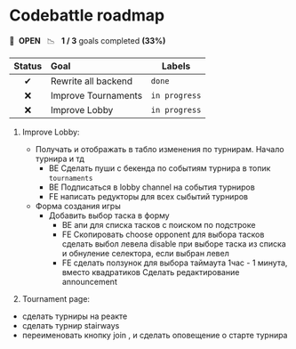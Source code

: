 # Codebattle roadmap

🚀 &nbsp;**OPEN** &nbsp;&nbsp;📉 &nbsp;&nbsp;**1 / 3** goals completed **(33%)**

| Status | Goal | Labels |
| :---: | :--- | --- | 
| ✔ | Rewrite all backend | `done` |
| ❌ | Improve Tournaments |`in progress`|
| ❌ | Improve Lobby |`in progress`|


1. Improve Lobby:
    - Получать и отображать в табло изменения по турнирам. Начало турнира и тд
      - BE Сделать пуши с бекенда по событиям турнира в топик `tournaments`
      - BE Подписаться в lobby channel на события турниров
      - FE написать редукторы для всех сыбытий турниров
    - Форма создания игры
      - Добавить выбор таска в форму
        - BE апи для списка тасков с поиском по подстроке
        - FE Скопировать choose opponent для выбора тасков
        сделать выбол левела disable при выборе таска из списка
        и обнуление селектора, если выбран левел
        - FE сделать ползунок для выбора таймаута 1час - 1 минута, вместо квадратиков
    Сделать редактирование announcement

1. Tournament page:
  - сделать турниры на реакте
  - сделать турнир stairways
  - переименовать кнопку join , и сделать оповещение о старте турнира

